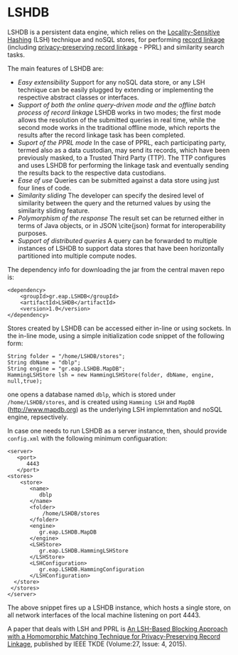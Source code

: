 # LSHDB
LSHDB is a persistent data engine, which relies on the [Locality-Sensitive Hashing](https://en.wikipedia.org/wiki/Locality-sensitive_hashing) (LSH) technique and noSQL stores, 
for performing [record linkage](https://en.wikipedia.org/wiki/Record_linkage) (including [privacy-preserving record linkage](https://www.cs.cmu.edu/~rjhall/linkage_survey_final.pdf) - PPRL) and similarity search tasks.

The main features of LSHDB are:
* _Easy extensibility_  Support for any noSQL data store, or any LSH technique can be easily plugged by extending or implementing the respective abstract classes or interfaces.
* _Support of both the online query-driven mode and the offline batch process of record linkage_  LSHDB works in two modes; the first mode allows the resolution of the submitted queries in real time, while the second mode works in the traditional offline mode, which reports the results after the record linkage task has been completed.
* _Suport of the PPRL mode_  In the case of PPRL, each participating party, termed also as a data custodian, may send its records, which have been previously masked, to a Trusted Third Party (TTP). The TTP configures and uses LSHDB for performing the linkage task and eventually sending the results back to the respective data custodians.
* _Ease of use_  Queries can be submitted against a data store using just four lines of code.
* _Similarity sliding_  The developer can specify the desired level of similarity between the query and the returned values by using the similarity sliding feature. 
* _Polymorphism of the response_  The result set can be returned either in terms of Java objects, or in JSON \cite{json} format for interoperability purposes.
* _Support of distributed queries_  A query can be forwarded to multiple instances of LSHDB to support data stores that have been horizontally partitioned into multiple compute nodes.

The dependency info for downloading the jar from the central maven repo is:
```
<dependency>
    <groupId>gr.eap.LSHDB</groupId>
    <artifactId>LSHDB</artifactId>
    <version>1.0</version>
</dependency>
```


Stores created by LSHDB can be accessed either in-line or using sockets. 
In the in-line mode, using a simple initialization code snippet of the following form:
```
String folder = "/home/LSHDB/stores";
String dbName = "dblp";
String engine = "gr.eap.LSHDB.MapDB";
HammingLSHStore lsh = new HammingLSHStore(folder, dbName, engine, null,true);
```
one opens a database named `dblp`, which is stored under `/home/LSHDB/stores`, and is created using `Hamming LSH` and `MapDB` (http://www.mapdb.org) as the underlying LSH implemntation and noSQL engine, repsectively.


In case one needs to run LSHDB as a server instance, then, should provide `config.xml` with the following minimum configuaration:
```
<server>
   <port>
      4443
   </port>
<stores>
	<store>
	   <name>
	      dblp
	   </name>  
	   <folder>
		   /home/LSHDB/stores
	   </folder>
	   <engine>
	      gr.eap.LSHDB.MapDB
	   </engine>
	   <LSHStore>
	      gr.eap.LSHDB.HammingLSHStore
	   </LSHStore>
	   <LSHConfiguration>
	      gr.eap.LSHDB.HammingConfiguration
	   </LSHConfiguration>	   	   
  </store>
 </stores> 
</server>
```
The above snippet fires up a LSHDB instance, which hosts a single store, on all network interfaces of the local machine listening on port 4443.


A paper that deals with LSH and PPRL is [An LSH-Based Blocking Approach with a Homomorphic Matching Technique for Privacy-Preserving Record Linkage](http://ieeexplore.ieee.org/xpl/login.jsp?tp=&arnumber=6880802&url=http%3A%2F%2Fieeexplore.ieee.org%2Fxpls%2Fabs_all.jsp%3Farnumber%3D6880802), published by IEEE TKDE (Volume:27, Issue: 4, 2015).
